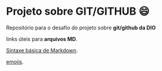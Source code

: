 
# Projeto sobre GIT/GITHUB 😄

Repositório para o desafio do projeto sobre **git/github da DIO**

links úteis para **arquivos MD**.

[Sintaxe básica de Markdown](https://www.markdownguide.org/basic-syntax/).

[emojis](https://gist.github.com/rxaviers/7360908).
